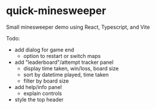 # quick-minesweeper

Small minesweeper demo using React, Typescript, and Vite

Todo:

- add dialog for game end
  - option to restart or switch maps
- add "leaderboard"/attempt tracker panel
  - display time taken, win/loss, board size
  - sort by datetime played, time taken
  - filter by board size
- add help/info panel
  - explain controls
- style the top header
